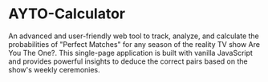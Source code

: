 # AYTO-Calculator
An advanced and user-friendly web tool to track, analyze, and calculate the probabilities of "Perfect Matches" for any season of the reality TV show Are You The One?. This single-page application is built with vanilla JavaScript and provides powerful insights to deduce the correct pairs based on the show's weekly ceremonies.

